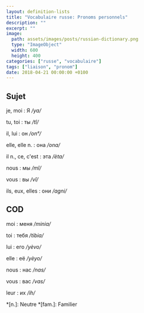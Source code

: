 ```yaml
---
layout: definition-lists
title: "Vocabulaire russe: Pronoms personnels"
description: ""
excerpt: ""
image:
  path: assets/images/posts/russian-dictionary.png
  type: "ImageObject"
  width: 600
  height: 400
categories: ["russe", "vocabulaire"]
tags: ["liaison", "pronom"]
date: 2018-04-21 00:00:00 +0100
---
```



## Sujet

je, moi
: Я
*/ya/*

tu, toi
: ты
*/tî/*

il, lui
: он
*/onᵉ/*

elle, elle n.
: она
*/ona/*

il n., ce, c'est
: этa
*/èta/*

nous
: мы
*/mî/*

vous
: вы
*/vî/*

ils, eux, elles
: они
*/agni/*


## COD

moi
: меня
*/minia/*

toi
: тебя
*/tibia/*

lui
: его
*/yèvo/*

elle
: её
*/yèyo/*

nous
: нас
*/nas/*

vous
: вас
*/vas/*

leur
: их
*/ih/*



*[n.]: Neutre
*[fam.]: Familier
